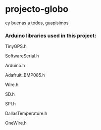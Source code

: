 # projecto-globo

ey buenas a todos, guapisimos


### Arduino libraries used in this project:

  TinyGPS.h 
  
  SoftwareSerial.h
  
  Arduino.h
  
  Adafruit_BMP085.h
  
  Wire.h
  
  SD.h
  
  SPI.h
  
  DallasTemperature.h
  
  OneWire.h
